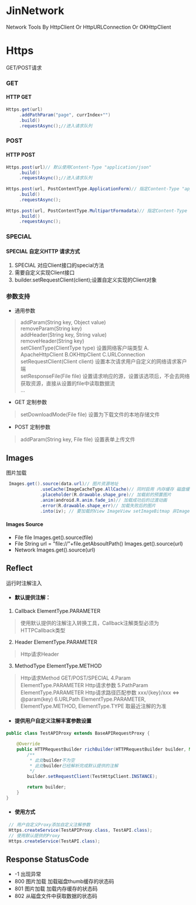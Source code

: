 # JinNetwork
Network Tools By HttpClient Or HttpURLConnection Or OKHttpClient

# Https 
GET/POST请求
### GET
#### HTTP GET
```java
Https.get(url)
     .addPathParam("page", currIndex+"")
     .build()
     .requestAsync();//进入请求队列
```
### POST
#### HTTP POST
```Java
Https.post(url)// 默认使用Content-Type "application/json"
     .build()
     .requestAsync();//进入请求队列
     
Https.post(url, PostContentType.ApplicationForm)// 指定Content-Type "application/x-www-form-urlencoded"
     .build()
     .requestAsync();
   
Https.post(url, PostContentType.MultipartFormadata)// 指定Content-Type "multipart/form-data"
     .build()
     .requestAsync();
```
### SPECIAL
#### SPECIAL 自定义HTTP 请求方式 
1. SPECIAL 对应Client接口的special方法
2. 需要自定义实现Client接口
3. builder.setRequestClient(client);设置自定义实现的Client对象 

### 参数支持
* 通用参数
> addParam(String key, Object value)  
> removeParam(String key)  
> addHeader(String key, String value)  
> removeHeader(String key)  
> setClientType(ClientType type) 设置网络客户端类型 A. ApacheHttpClient B.OKHttpClient C.URLConnection  
> setRequestClient(Client client) 设置本次请求用户自定义的网络请求客户端  
> setResponseFile(File file) 设置请求响应的源，设置该选项后，不会去网络获取资源，直接从设置的file中读取数据流  
> ...  
* GET 定制参数 
> setDownloadMode(File file) 设置为下载文件的本地存储文件  
* POST 定制参数
> addParam(String key, File file) 设置表单上传文件  

## Images 
图片加载
```Java
 Images.get().source(data.url)// 图片资源地址
             .useCache(ImageCacheType.AllCache)// 同时启用 内存缓存 磁盘缓存
             .placeholder(R.drawable.shape_pre)// 加载前的预置图片
             .anim(android.R.anim.fade_in)// 加载成功后的过渡动画
             .error(R.drawable.shape_err)// 加载失败后的图片
             .into(iv); // 要加载的View ImageView setImageBitmap 非ImageView setBackgroundDrawable
```

#### Images Source
* File file Images.get().source(file)
* File String url = "file://"+file.getAbsoultPath() Images.get().source(url)
* Network Images.get().source(url)

## Reflect
运行时注解注入

* #### 默认提供注解：
1. Callback ElementType.PARAMETER
> 使用默认提供的注解注入转换工具，Callback注解类型必须为 HTTPCallback类型 
2. Header ElementType.PARAMETER
> Http请求Header 
3. MethodType ElementType.METHOD
> Http请求Method GET/POST/SPECIAL 
4.Param ElementType.PARAMETER
> Http请求参数 
5.PathParam ElementType.PARAMETER
> Http请求路径匹配参数 xxx/{key}/xxx <=> @param(key) 
6.URLPath ElementType.PARAMETER, ElementType.METHOD, ElementType.TYPE 
> 取最近注解的为准 

* #### 提供用户自定义注解丰富参数设置
```Java
public class TestAPIProxy extends BaseAPIRequestProxy {

    @Override
    public HTTPRequestBuilder richBuilder(HTTPRequestBuilder builder, Method method, Object[] args) {
        /**
         * 此处builder不为空
         * 此处builder已经解析完成默认提供的注解
         */
        builder.setRequestClient(TestHttpClient.INSTANCE);

        return builder;
    }
}
```

* #### 使用方式
```Java
 // 用户自定义Proxy添加自定义注解参数
 Https.createService(TestAPIProxy.class, TestAPI.class);
 // 使用默认提供的Proxy
 Https.createService(TestAPI.class);
```

## Response StatusCode
* -1  出现异常
* 800 图片加载 加载磁盘thumb缓存的状态码
* 801 图片加载 加载内存缓存的状态码
* 802 从磁盘文件中获取数据的状态码
  
